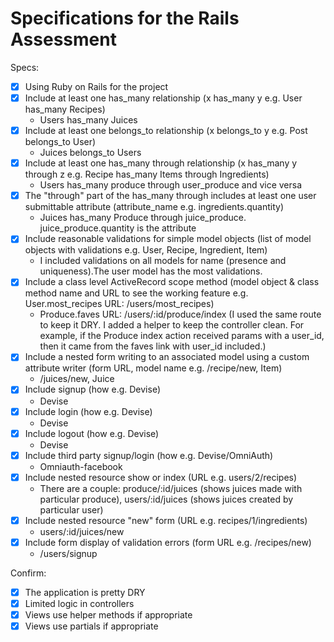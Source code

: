 # Specifications for the Rails Assessment

Specs:
- [x] Using Ruby on Rails for the project
- [x] Include at least one has_many relationship (x has_many y e.g. User has_many Recipes)
    - Users has_many Juices
- [x] Include at least one belongs_to relationship (x belongs_to y e.g. Post belongs_to User)
    - Juices belongs_to Users
- [x] Include at least one has_many through relationship (x has_many y through z e.g. Recipe has_many Items through Ingredients)
    - Users has_many produce through user_produce and vice versa
- [x] The "through" part of the has_many through includes at least one user submittable attribute (attribute_name e.g. ingredients.quantity)
    - Juices has_many Produce through juice_produce. juice_produce.quantity is the attribute
- [x] Include reasonable validations for simple model objects (list of model objects with validations e.g. User, Recipe, Ingredient, Item)
    - I included validations on all models for name (presence and uniqueness).The user model has the most validations.
- [x] Include a class level ActiveRecord scope method (model object & class method name and URL to see the working feature e.g. User.most_recipes URL: /users/most_recipes)
    - Produce.faves  URL: /users/:id/produce/index (I used the same route to keep it DRY. I added a helper to keep the controller clean. For example, if the Produce index action received params with a user_id, then it came from the faves link with user_id included.)
- [x] Include a nested form writing to an associated model using a custom attribute writer (form URL, model name e.g. /recipe/new, Item)
    - /juices/new, Juice
- [x] Include signup (how e.g. Devise)
    - Devise
- [x] Include login (how e.g. Devise)
    - Devise
- [x] Include logout (how e.g. Devise)
    - Devise
- [x] Include third party signup/login (how e.g. Devise/OmniAuth)
    - Omniauth-facebook
- [x] Include nested resource show or index (URL e.g. users/2/recipes)
    - There are a couple: produce/:id/juices (shows juices made with particular produce), users/:id/juices (shows juices created by particular user)
- [x] Include nested resource "new" form (URL e.g. recipes/1/ingredients)
    - users/:id/juices/new
- [x] Include form display of validation errors (form URL e.g. /recipes/new)
    - /users/signup

Confirm:
- [x] The application is pretty DRY
- [x] Limited logic in controllers
- [x] Views use helper methods if appropriate
- [x] Views use partials if appropriate
